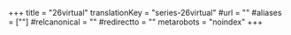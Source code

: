 +++
title = "26virtual"
translationKey = "series-26virtual"
#url = ""
#aliases = [""]
#relcanonical = ""
#redirectto = ""
metarobots = "noindex"
+++
